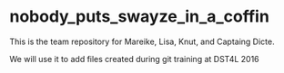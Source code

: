 # nobody_puts_swayze_in_a_coffin

This is the team repository for Mareike, Lisa, Knut, and Captaing Dicte.

We will use it to add files created during git training at DST4L 2016

